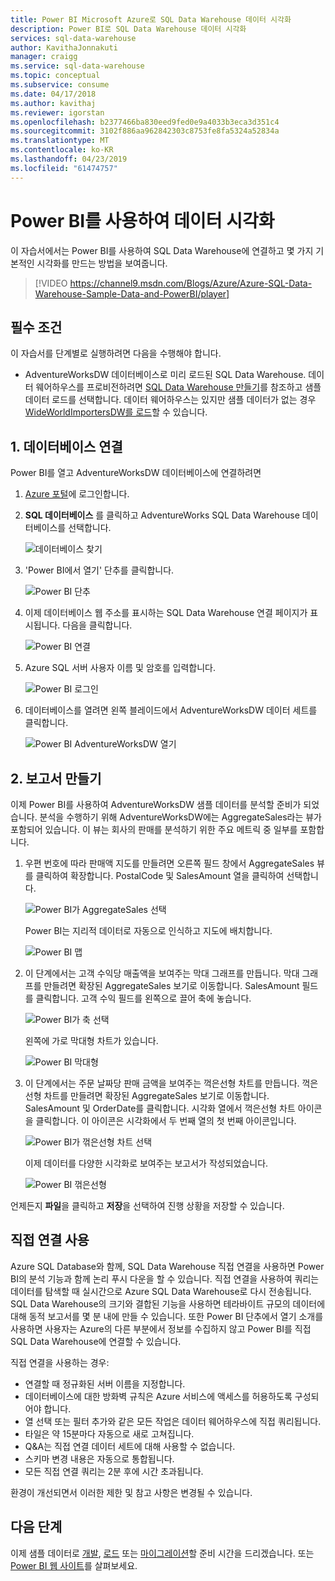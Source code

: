 ```yaml
---
title: Power BI Microsoft Azure로 SQL Data Warehouse 데이터 시각화
description: Power BI로 SQL Data Warehouse 데이터 시각화
services: sql-data-warehouse
author: KavithaJonnakuti
manager: craigg
ms.service: sql-data-warehouse
ms.topic: conceptual
ms.subservice: consume
ms.date: 04/17/2018
ms.author: kavithaj
ms.reviewer: igorstan
ms.openlocfilehash: b2377466ba830eed9fed0e9a4033b3eca3d351c4
ms.sourcegitcommit: 3102f886aa962842303c8753fe8fa5324a52834a
ms.translationtype: MT
ms.contentlocale: ko-KR
ms.lasthandoff: 04/23/2019
ms.locfileid: "61474757"
---
```

# <a name="visualize-data-with-power-bi"></a>Power BI를 사용하여 데이터 시각화
이 자습서에서는 Power BI를 사용하여 SQL Data Warehouse에 연결하고 몇 가지 기본적인 시각화를 만드는 방법을 보여줍니다.

> [!VIDEO https://channel9.msdn.com/Blogs/Azure/Azure-SQL-Data-Warehouse-Sample-Data-and-PowerBI/player]
> 
> 

## <a name="prerequisites"></a>필수 조건
이 자습서를 단계별로 실행하려면 다음을 수행해야 합니다.

* AdventureWorksDW 데이터베이스로 미리 로드된 SQL Data Warehouse. 데이터 웨어하우스를 프로비전하려면 [SQL Data Warehouse 만들기](create-data-warehouse-portal.md)를 참조하고 샘플 데이터 로드를 선택합니다. 데이터 웨어하우스는 있지만 샘플 데이터가 없는 경우 [WideWorldImportersDW를 로드](load-data-wideworldimportersdw.md)할 수 있습니다.

## <a name="1-connect-to-your-database"></a>1. 데이터베이스 연결
Power BI를 열고 AdventureWorksDW 데이터베이스에 연결하려면

1. [Azure 포털](https://portal.azure.com/)에 로그인합니다.
2. **SQL 데이터베이스** 를 클릭하고 AdventureWorks SQL Data Warehouse 데이터베이스를 선택합니다.
   
    ![데이터베이스 찾기](media/sql-data-warehouse-get-started-visualize-with-power-bi/pbi-find-database.png)
3. 'Power BI에서 열기' 단추를 클릭합니다.
   
    ![Power BI 단추](media/sql-data-warehouse-get-started-visualize-with-power-bi/pbi-button.png)
4. 이제 데이터베이스 웹 주소를 표시하는 SQL Data Warehouse 연결 페이지가 표시됩니다. 다음을 클릭합니다.
   
    ![Power BI 연결](media/sql-data-warehouse-get-started-visualize-with-power-bi/pbi-connect-to-azure.png)
5. Azure SQL 서버 사용자 이름 및 암호를 입력합니다.
   
    ![Power BI 로그인](media/sql-data-warehouse-get-started-visualize-with-power-bi/pbi-sign-in.png)
6. 데이터베이스를 열려면 왼쪽 블레이드에서 AdventureWorksDW 데이터 세트를 클릭합니다.
   
    ![Power BI AdventureWorksDW 열기](media/sql-data-warehouse-get-started-visualize-with-power-bi/pbi-open-adventureworks.png)

## <a name="2-create-a-report"></a>2. 보고서 만들기
이제 Power BI를 사용하여 AdventureWorksDW 샘플 데이터를 분석할 준비가 되었습니다. 분석을 수행하기 위해 AdventureWorksDW에는 AggregateSales라는 뷰가 포함되어 있습니다. 이 뷰는 회사의 판매를 분석하기 위한 주요 메트릭 중 일부를 포함합니다.

1. 우편 번호에 따라 판매액 지도를 만들려면 오른쪽 필드 창에서 AggregateSales 뷰를 클릭하여 확장합니다. PostalCode 및 SalesAmount 열을 클릭하여 선택합니다.
   
    ![Power BI가 AggregateSales 선택](media/sql-data-warehouse-get-started-visualize-with-power-bi/pbi-aggregatesales.png)
   
    Power BI는 지리적 데이터로 자동으로 인식하고 지도에 배치합니다.
   
    ![Power BI 맵](media/sql-data-warehouse-get-started-visualize-with-power-bi/pbi-map.png)

2. 이 단계에서는 고객 수익당 매출액을 보여주는 막대 그래프를 만듭니다. 막대 그래프를 만들려면 확장된 AggregateSales 보기로 이동합니다. SalesAmount 필드를 클릭합니다. 고객 수익 필드를 왼쪽으로 끌어 축에 놓습니다.
   
    ![Power BI가 축 선택](media/sql-data-warehouse-get-started-visualize-with-power-bi/pbi-chooseaxis.png)
   
    왼쪽에 가로 막대형 차트가 있습니다.
   
    ![Power BI 막대형](media/sql-data-warehouse-get-started-visualize-with-power-bi/pbi-bar.png)
3. 이 단계에서는 주문 날짜당 판매 금액을 보여주는 꺽은선형 차트를 만듭니다. 꺽은선형 차트를 만들려면 확장된 AggregateSales 보기로 이동합니다. SalesAmount 및 OrderDate를 클릭합니다. 시각화 열에서 꺽은선형 차트 아이콘을 클릭합니다. 이 아이콘은 시각화에서 두 번째 열의 첫 번째 아이콘입니다.
   
    ![Power BI가 꺾은선형 차트 선택](media/sql-data-warehouse-get-started-visualize-with-power-bi/pbi-prepare-line.png)
   
    이제 데이터를 다양한 시각화로 보여주는 보고서가 작성되었습니다.
   
    ![Power BI 꺾은선형](media/sql-data-warehouse-get-started-visualize-with-power-bi/pbi-line.png)

언제든지 **파일**을 클릭하고 **저장**을 선택하여 진행 상황을 저장할 수 있습니다.

## <a name="using-direct-connect"></a>직접 연결 사용
Azure SQL Database와 함께, SQL Data Warehouse 직접 연결을 사용하면 Power BI의 분석 기능과 함께 논리 푸시 다운을 할 수 있습니다. 직접 연결을 사용하여 쿼리는 데이터를 탐색할 때 실시간으로 Azure SQL Data Warehouse로 다시 전송됩니다.  SQL Data Warehouse의 크기와 결합된 기능을 사용하면 테라바이트 규모의 데이터에 대해 동적 보고서를 몇 분 내에 만들 수 있습니다. 또한 Power BI 단추에서 열기 소개를 사용하면 사용자는 Azure의 다른 부분에서 정보를 수집하지 않고 Power BI를 직접 SQL Data Warehouse에 연결할 수 있습니다.

직접 연결을 사용하는 경우:

* 연결할 때 정규화된 서버 이름을 지정합니다.
* 데이터베이스에 대한 방화벽 규칙은 Azure 서비스에 액세스를 허용하도록 구성되어야 합니다.
* 열 선택 또는 필터 추가와 같은 모든 작업은 데이터 웨어하우스에 직접 쿼리됩니다.
* 타일은 약 15분마다 자동으로 새로 고쳐집니다.
* Q&amp;A는 직접 연결 데이터 세트에 대해 사용할 수 없습니다.
* 스키마 변경 내용은 자동으로 통합됩니다.
* 모든 직접 연결 쿼리는 2분 후에 시간 초과됩니다.

환경이 개선되면서 이러한 제한 및 참고 사항은 변경될 수 있습니다.

## <a name="next-steps"></a>다음 단계
이제 샘플 데이터로 [개발](sql-data-warehouse-overview-develop.md), [로드](design-elt-data-loading.md) 또는 [마이그레이션](sql-data-warehouse-overview-migrate.md)할 준비 시간을 드리겠습니다. 또는 [Power BI 웹 사이트](https://www.powerbi.com/)를 살펴보세요.
